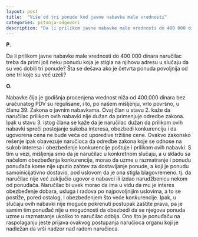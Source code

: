 ```yaml
---
layout: post
title:  "Više od tri ponude kod javne nabavke male vrednosti"
categories: pitanja-odgovori
description: "Da li prilikom javne nabavke male vrednosti do 400 000 dinara naručilac treba da primi još neku ponudu koja je stigla na njihovu adresu u slučaju da su već dobili tri ponude? Šta se dešava ako je četvrta ponuda povoljnija od one tri koje su već uzeli?"
---
```


**P.**

Da li prilikom javne nabavke male vrednosti do 400 000 dinara naručilac treba da primi još neku ponudu koja je stigla na njihovu adresu u slučaju da su već dobili tri ponude? Šta se dešava ako je četvrta ponuda povoljnija od one tri koje su već uzeli?


**O.**

Nabavke čija je godišnja procenjena vrednost niža od 400.000 dinara bez uračunatog PDV su regulisane, i to, po našem mišljenju, vrlo površno, u članu 39. Zakona o javnim nabavkama. Ovaj član u stavu 2. kaže da naručilac prilikom ovih nabavki nije dužan da primenjuje odredbe zakona. Ipak u stavu 3. istog člana se kaže da je naručilac dužan da prilikom ovih nabavki spreči postojanje sukoba interesa, obezbedi konkurenciju i da ugovorena cena ne bude veća od uporedive tržišne cene.
Ovakvo zakonsko rešenje ipak obavezuje naručioca da odredbe zakona koje se odnose na sukob interesa i obezbeđenje konkurencije poštuje i prilikom ovih nabavki. S tim u vezi, mišljenja smo da je naručilac u konkretnom slučaju, a u skladu sa načelom obezbeđenja konkurencije, morao da uzme u razmatranje i ponudu ponuđača kome nije uputio zahtev za dostavljanje ponude, a koji je ponudu samoinicijativno dostavio, pod uslovom da je ona stigla blagovremeno. tj. da naručilac nije već zaključio ugovor o nabavci ili izdao narudžbenicu nekom od ponuđača. Naručilac bi uvek morao da ima u vidu da mu je interes obezbeđenje dobara, usluga i radova po najpovoljnijim uslovima, a to se postiže, pored ostalog, i obezbeđenjem što veće konkurencije.
Ipak, u slučaju ovih nabavki nije moguće pokrenuti postupak zaštite prava, pa je samim tim ponuđač nije u mogućnosti da obezbedi da se njegova ponuda uzme u razmatranje ukoliko to naručilac odbija. Ono što je ponuđaču na raspolaganju jeste prijava ovakvog postupanja naručioca organu koji je nadležan da vrši nadzor nad radom naručioca.